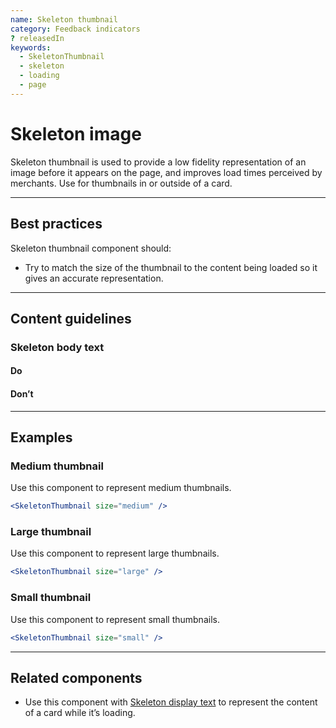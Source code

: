 ```yaml
---
name: Skeleton thumbnail
category: Feedback indicators
? releasedIn
keywords:
  - SkeletonThumbnail
  - skeleton
  - loading
  - page
---
```


# Skeleton image

Skeleton thumbnail is used to provide a low fidelity representation of an image before it appears on the page, and improves load times perceived by merchants. Use for thumbnails in or outside of a card.

---

## Best practices

Skeleton thumbnail component should:

- Try to match the size of the thumbnail to the content being loaded so it gives an accurate representation.

---

## Content guidelines

### Skeleton body text

<!-- usageblock -->

#### Do

#### Don’t

<!-- end -->

---

## Examples

### Medium thumbnail

Use this component to represent medium thumbnails.

```jsx
<SkeletonThumbnail size="medium" />
```

### Large thumbnail

Use this component to represent large thumbnails.

```jsx
<SkeletonThumbnail size="large" />
```

### Small thumbnail

Use this component to represent small thumbnails.

```jsx
<SkeletonThumbnail size="small" />
```

---

## Related components

- Use this component with [Skeleton display text](/components/feedback-indicators/skeleton-display-text) to represent the content of a card while it’s loading.
